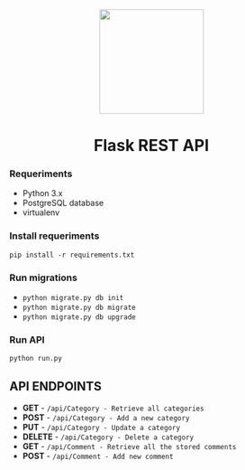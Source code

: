 <div align="center">

  <img src="https://cdn2.iconfinder.com/data/icons/picons-basic-2/57/basic2-004_comment_chat-512.png" width="185px"/>
  
  # Flask REST API 

</div>




### Requeriments
- Python 3.x
- PostgreSQL database
- virtualenv

### Install requeriments
```pip install -r requirements.txt```

### Run migrations
- ```python migrate.py db init```
- ```python migrate.py db migrate```
- ```python migrate.py db upgrade```

### Run API
```python run.py```

## API ENDPOINTS

- **GET** - ```/api/Category - Retrieve all categories```
- **POST** - ```/api/Category - Add a new category```
- **PUT** - ```/api/Category - Update a category```
- **DELETE** - ```/api/Category - Delete a category```
- **GET** - ```/api/Comment - Retrieve all the stored comments```
- **POST** - ```/api/Comment - Add new comment```


